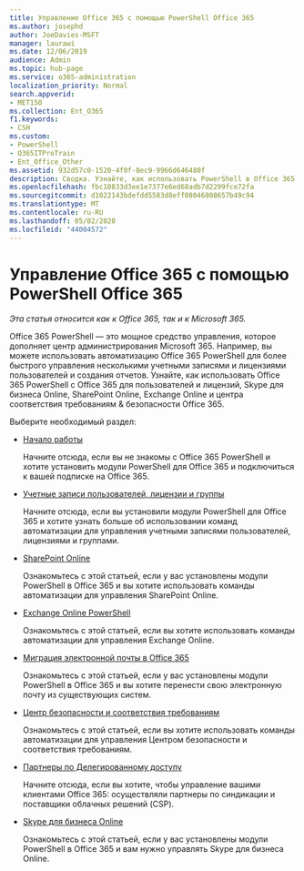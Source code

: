 ```yaml
---
title: Управление Office 365 с помощью PowerShell Office 365
ms.author: josephd
author: JoeDavies-MSFT
manager: laurawi
ms.date: 12/06/2019
audience: Admin
ms.topic: hub-page
ms.service: o365-administration
localization_priority: Normal
search.appverid:
- MET150
ms.collection: Ent_O365
f1.keywords:
- CSH
ms.custom:
- PowerShell
- O365ITProTrain
- Ent_Office_Other
ms.assetid: 932d57c0-1520-4f0f-8ec9-9966d646480f
description: Сводка. Узнайте, как использовать PowerShell в Office 365 с пользователями и лицензиями Office 365, Skype для бизнеса Online, SharePoint Online, Exchange Online и Центром безопасности и соответствия требованиям Office 365.
ms.openlocfilehash: fbc10833d3ee1e7377e6ed68adb7d2299fce72fa
ms.sourcegitcommit: d1022143bdefdd5583d8eff08046808657b49c94
ms.translationtype: MT
ms.contentlocale: ru-RU
ms.lasthandoff: 05/02/2020
ms.locfileid: "44004572"
---
```

# <a name="manage-office-365-with-office-365-powershell"></a>Управление Office 365 с помощью PowerShell Office 365

*Эта статья относится как к Office 365, так и к Microsoft 365.*

Office 365 PowerShell — это мощное средство управления, которое дополняет центр администрирования Microsoft 365. Например, вы можете использовать автоматизацию Office 365 PowerShell для более быстрого управления несколькими учетными записями и лицензиями пользователей и создания отчетов. Узнайте, как использовать Office 365 PowerShell с Office 365 для пользователей и лицензий, Skype для бизнеса Online, SharePoint Online, Exchange Online и центра соответствия требованиям & безопасности Office 365.
  
Выберите необходимый раздел:
  
- [Начало работы](getting-started-with-office-365-powershell.md)

    Начните отсюда, если вы не знакомы с Office 365 PowerShell и хотите установить модули PowerShell для Office 365 и подключиться к вашей подписке на Office 365.

- [Учетные записи пользователей, лицензии и группы](manage-user-accounts-and-licenses-with-office-365-powershell.md)

    Начните отсюда, если вы установили модули PowerShell для Office 365 и хотите узнать больше об использовании команд автоматизации для управления учетными записями пользователей, лицензиями и группами.

- [SharePoint Online](https://docs.microsoft.com/office365/enterprise/powershell/manage-sharepoint-online-with-office-365-powershell)

    Ознакомьтесь с этой статьей, если у вас установлены модули PowerShell в Office 365 и вы хотите использовать команды автоматизации для управления SharePoint Online.

- [Exchange Online PowerShell](https://docs.microsoft.com/powershell/exchange/exchange-online/exchange-online-powershell)

    Ознакомьтесь с этой статьей, если вы хотите использовать команды автоматизации для управления Exchange Online.

- [Миграция электронной почты в Office 365](use-powershell-for-email-migration-to-office-365.md)

    Ознакомьтесь с этой статьей, если у вас установлены модули PowerShell в Office 365 и вы хотите перенести свою электронную почту из существующих систем.

- [Центр безопасности и соответствия требованиям](https://docs.microsoft.com/powershell/exchange/office-365-scc/office-365-scc-powershell)

    Ознакомьтесь с этой статьей, если вы хотите использовать команды автоматизации для управления Центром безопасности и соответствия требованиям.

- [Партнеры по Делегированному доступу](manage-office-365-with-windows-powershell-for-delegated-access-permissions-dap-p.md)

    Начните отсюда, если вы хотите, чтобы управление вашими клиентами Office 365: осуществляли партнеры по синдикации и поставщики облачных решений (CSP).

- [Skype для бизнеса Online](manage-skype-for-business-online-with-office-365-powershell.md)

    Ознакомьтесь с этой статьей, если у вас установлены модули PowerShell в Office 365 и вам нужно управлять Skype для бизнеса Online.
